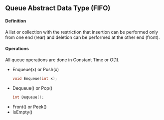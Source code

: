 ## Queue Abstract Data Type (FIFO)

#### Definition

A list or collection with the restriction that insertion can be performed only from one end (rear) and deletion can be performed at the other end (front).

#### Operations

All queue operations are done in Constant Time or O(1).

- Enqueue(x) or Push(x)
    ```cpp
    void Enqueue(int x);
    ```
- Dequeue() or Pop()
    ```cpp
    int Dequeue();
    ```
- Front() or Peek()
- IsEmpty()


